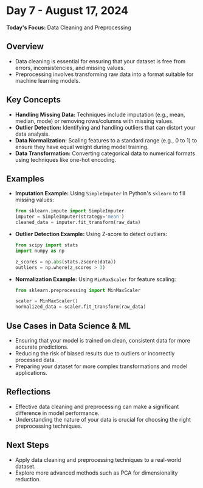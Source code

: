 # Day 7 - August 17, 2024

**Today's Focus:** Data Cleaning and Preprocessing

## Overview
- Data cleaning is essential for ensuring that your dataset is free from errors, inconsistencies, and missing values.
- Preprocessing involves transforming raw data into a format suitable for machine learning models.

## Key Concepts
- **Handling Missing Data:** Techniques include imputation (e.g., mean, median, mode) or removing rows/columns with missing values.
- **Outlier Detection:** Identifying and handling outliers that can distort your data analysis.
- **Data Normalization:** Scaling features to a standard range (e.g., 0 to 1) to ensure they have equal weight during model training.
- **Data Transformation:** Converting categorical data to numerical formats using techniques like one-hot encoding.

## Examples
- **Imputation Example:** Using `SimpleImputer` in Python's `sklearn` to fill missing values:
    ```python
    from sklearn.impute import SimpleImputer
    imputer = SimpleImputer(strategy='mean')
    cleaned_data = imputer.fit_transform(raw_data)
    ```

- **Outlier Detection Example:** Using Z-score to detect outliers:
    ```python
    from scipy import stats
    import numpy as np

    z_scores = np.abs(stats.zscore(data))
    outliers = np.where(z_scores > 3)
    ```

- **Normalization Example:** Using `MinMaxScaler` for feature scaling:
    ```python
    from sklearn.preprocessing import MinMaxScaler

    scaler = MinMaxScaler()
    normalized_data = scaler.fit_transform(raw_data)
    ```

## Use Cases in Data Science & ML
- Ensuring that your model is trained on clean, consistent data for more accurate predictions.
- Reducing the risk of biased results due to outliers or incorrectly processed data.
- Preparing your dataset for more complex transformations and model applications.

## Reflections
- Effective data cleaning and preprocessing can make a significant difference in model performance.
- Understanding the nature of your data is crucial for choosing the right preprocessing techniques.

## Next Steps
- Apply data cleaning and preprocessing techniques to a real-world dataset.
- Explore more advanced methods such as PCA for dimensionality reduction.
